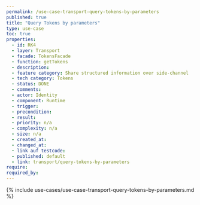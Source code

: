 ```yaml
---
permalink: /use-case-transport-query-tokens-by-parameters
published: true
title: "Query Tokens by parameters"
type: use-case
toc: true
properties:
  - id: RK4
  - layer: Transport
  - facade: TokensFacade
  - function: getTokens
  - description:
  - feature category: Share structured information over side-channel
  - tech category: Tokens
  - status: DONE
  - comments:
  - actor: Identity
  - component: Runtime
  - trigger:
  - precondition:
  - result:
  - priority: n/a
  - complexity: n/a
  - size: n/a
  - created_at:
  - changed_at:
  - link auf testcode:
  - published: default
  - link: transport/query-tokens-by-parameters
require:
required_by:
---
```


{% include use-cases/use-case-transport-query-tokens-by-parameters.md %}

